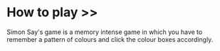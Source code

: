 # How to play >> 

Simon Say's game is a memory intense game in which you have to remember a pattern of colours and click the colour boxes accordingly.

